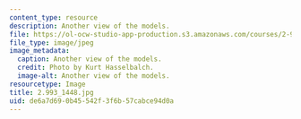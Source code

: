 ```yaml
---
content_type: resource
description: Another view of the models.
file: https://ol-ocw-studio-app-production.s3.amazonaws.com/courses/2-993-special-topics-in-mechanical-engineering-the-art-and-science-of-boat-design-january-iap-2007/de6a7d690b45542f3f6b57cabce94d0a_29931448.jpg
file_type: image/jpeg
image_metadata:
  caption: Another view of the models.
  credit: Photo by Kurt Hasselbalch.
  image-alt: Another view of the models.
resourcetype: Image
title: 2.993_1448.jpg
uid: de6a7d69-0b45-542f-3f6b-57cabce94d0a
---
```


